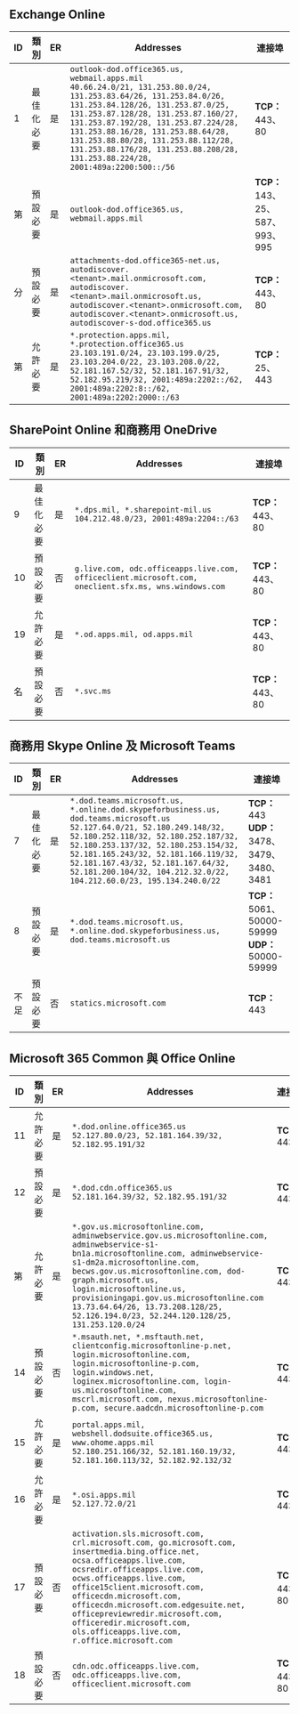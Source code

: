 <!--THIS FILE IS AUTOMATICALLY GENERATED. MANUAL CHANGES WILL BE OVERWRITTEN.-->
<!--Please contact the Office 365 Endpoints team with any questions.-->
<!--USGovDoD endpoints version 2019062800-->
<!--File generated 2019-06-28 11:00:09.8081-->

## <a name="exchange-online"></a>Exchange Online

ID | 類別 | ER | Addresses | 連接埠
-- | -------------------- | --- | ---------------------------------------------------------------------------------------------------------------------------------------------------------------------------------------------------------------------------------------------------------------------------------------------------------------------------------------------------------------------------------------------- | -------------------------------
1 | 最佳化<BR>必要 | 是 | `outlook-dod.office365.us, webmail.apps.mil`<BR>`40.66.24.0/21, 131.253.80.0/24, 131.253.83.64/26, 131.253.84.0/26, 131.253.84.128/26, 131.253.87.0/25, 131.253.87.128/28, 131.253.87.160/27, 131.253.87.192/28, 131.253.87.224/28, 131.253.88.16/28, 131.253.88.64/28, 131.253.88.80/28, 131.253.88.112/28, 131.253.88.176/28, 131.253.88.208/28, 131.253.88.224/28, 2001:489a:2200:500::/56` | **TCP：** 443、80
第 | 預設<BR>必要 | 是 | `outlook-dod.office365.us, webmail.apps.mil` | **TCP：** 143、25、587、993、995
分 | 預設<BR>必要 | 是 | `attachments-dod.office365-net.us, autodiscover.<tenant>.mail.onmicrosoft.com, autodiscover.<tenant>.mail.onmicrosoft.us, autodiscover.<tenant>.onmicrosoft.com, autodiscover.<tenant>.onmicrosoft.us, autodiscover-s-dod.office365.us` | **TCP：** 443、80
第 | 允許<BR>必要 | 是 | `*.protection.apps.mil, *.protection.office365.us`<BR>`23.103.191.0/24, 23.103.199.0/25, 23.103.204.0/22, 23.103.208.0/22, 52.181.167.52/32, 52.181.167.91/32, 52.182.95.219/32, 2001:489a:2202::/62, 2001:489a:2202:8::/62, 2001:489a:2202:2000::/63` | **TCP：** 25、443

## <a name="sharepoint-online-and-onedrive-for-business"></a>SharePoint Online 和商務用 OneDrive

ID | 類別 | ER | Addresses | 連接埠
-- | -------------------- | --- | ---------------------------------------------------------------------------------------------------- | ----------------
9  | 最佳化<BR>必要 | 是 | `*.dps.mil, *.sharepoint-mil.us`<BR>`104.212.48.0/23, 2001:489a:2204::/63` | **TCP：** 443、80
10  | 預設<BR>必要 | 否 | `g.live.com, odc.officeapps.live.com, officeclient.microsoft.com, oneclient.sfx.ms, wns.windows.com` | **TCP：** 443、80
19 | 允許<BR>必要 | 是 | `*.od.apps.mil, od.apps.mil` | **TCP：** 443、80
名 | 預設<BR>必要 | 否 | `*.svc.ms` | **TCP：** 443、80

## <a name="skype-for-business-online-and-microsoft-teams"></a>商務用 Skype Online 及 Microsoft Teams

ID | 類別 | ER | Addresses | 連接埠
-- | -------------------- | --- | -------------------------------------------------------------------------------------------------------------------------------------------------------------------------------------------------------------------------------------------------------------------------------------------------------------------------------------------------------- | --------------------------------------------------
7 | 最佳化<BR>必要 | 是 | `*.dod.teams.microsoft.us, *.online.dod.skypeforbusiness.us, dod.teams.microsoft.us`<BR>`52.127.64.0/21, 52.180.249.148/32, 52.180.252.118/32, 52.180.252.187/32, 52.180.253.137/32, 52.180.253.154/32, 52.181.165.243/32, 52.181.166.119/32, 52.181.167.43/32, 52.181.167.64/32, 52.181.200.104/32, 104.212.32.0/22, 104.212.60.0/23, 195.134.240.0/22` | **TCP：** 443<BR>**UDP：** 3478、3479、3480、3481
8 | 預設<BR>必要 | 是 | `*.dod.teams.microsoft.us, *.online.dod.skypeforbusiness.us, dod.teams.microsoft.us` | **TCP：** 5061、50000-59999<BR>**UDP：** 50000-59999
不足 | 預設<BR>必要 | 否 | `statics.microsoft.com` | **TCP：** 443

## <a name="microsoft-365-common-and-office-online"></a>Microsoft 365 Common 與 Office Online

ID | 類別 | ER | Addresses | 連接埠
-- | ------------------- | --- | ------------------------------------------------------------------------------------------------------------------------------------------------------------------------------------------------------------------------------------------------------------------------------------------------------------------------------------------------------------------------------------------------ | ----------------
11  | 允許<BR>必要 | 是 | `*.dod.online.office365.us`<BR>`52.127.80.0/23, 52.181.164.39/32, 52.182.95.191/32` | **TCP：** 443
12 | 預設<BR>必要 | 是 | `*.dod.cdn.office365.us`<BR>`52.181.164.39/32, 52.182.95.191/32` | **TCP：** 443
第 | 允許<BR>必要 | 是 | `*.gov.us.microsoftonline.com, adminwebservice.gov.us.microsoftonline.com, adminwebservice-s1-bn1a.microsoftonline.com, adminwebservice-s1-dm2a.microsoftonline.com, becws.gov.us.microsoftonline.com, dod-graph.microsoft.us, login.microsoftonline.us, provisioningapi.gov.us.microsoftonline.com`<BR>`13.73.64.64/26, 13.73.208.128/25, 52.126.194.0/23, 52.244.120.128/25, 131.253.120.0/24` | **TCP：** 443
14  | 預設<BR>必要 | 否 | `*.msauth.net, *.msftauth.net, clientconfig.microsoftonline-p.net, login.microsoftonline.com, login.microsoftonline-p.com, login.windows.net, loginex.microsoftonline.com, login-us.microsoftonline.com, mscrl.microsoft.com, nexus.microsoftonline-p.com, secure.aadcdn.microsoftonline-p.com` | **TCP：** 443
15  | 允許<BR>必要 | 是 | `portal.apps.mil, webshell.dodsuite.office365.us, www.ohome.apps.mil`<BR>`52.180.251.166/32, 52.181.160.19/32, 52.181.160.113/32, 52.182.92.132/32` | **TCP：** 443
16  | 允許<BR>必要 | 是 | `*.osi.apps.mil`<BR>`52.127.72.0/21` | **TCP：** 443
17  | 預設<BR>必要 | 否 | `activation.sls.microsoft.com, crl.microsoft.com, go.microsoft.com, insertmedia.bing.office.net, ocsa.officeapps.live.com, ocsredir.officeapps.live.com, ocws.officeapps.live.com, office15client.microsoft.com, officecdn.microsoft.com, officecdn.microsoft.com.edgesuite.net, officepreviewredir.microsoft.com, officeredir.microsoft.com, ols.officeapps.live.com, r.office.microsoft.com` | **TCP：** 443、80
18  | 預設<BR>必要 | 否 | `cdn.odc.officeapps.live.com, odc.officeapps.live.com, officeclient.microsoft.com` | **TCP：** 443、80
